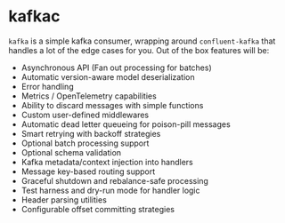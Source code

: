 # kafkac

`kafka` is a simple kafka consumer, wrapping around `confluent-kafka` that handles a lot of the edge cases
for you.  Out of the box features will be:

* Asynchronous API (Fan out processing for batches)
* Automatic version-aware model deserialization
* Error handling
* Metrics / OpenTelemetry capabilities
* Ability to discard messages with simple functions
* Custom user-defined middlewares
* Automatic dead letter queueing for poison-pill messages
* Smart retrying with backoff strategies
* Optional batch processing support
* Optional schema validation
* Kafka metadata/context injection into handlers
* Message key-based routing support
* Graceful shutdown and rebalance-safe processing
* Test harness and dry-run mode for handler logic
* Header parsing utilities
* Configurable offset committing strategies

